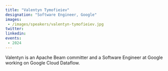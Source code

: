 ```yaml
---
title: "Valentyn Tymofieiev"
designation: "Software Engineer, Google"
images:
 - /images/speakers/valentyn-tymofieiev.jpg
twitter: 
linkedin: 
events:
 - 2024
---
```


Valentyn is an Apache Beam committer and a Software Engineer at Google working on Google Cloud Dataflow.